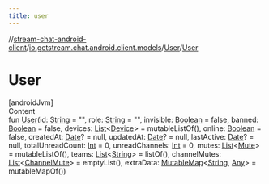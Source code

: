 ```yaml
---
title: user
---
```

//[stream-chat-android-client](../../../index.md)/[io.getstream.chat.android.client.models](../index.md)/[User](index.md)/[User](User.md)



# User  
[androidJvm]  
Content  
fun [User](User.md)(id: [String](https://kotlinlang.org/api/latest/jvm/stdlib/kotlin/-string/index.html) = "", role: [String](https://kotlinlang.org/api/latest/jvm/stdlib/kotlin/-string/index.html) = "", invisible: [Boolean](https://kotlinlang.org/api/latest/jvm/stdlib/kotlin/-boolean/index.html) = false, banned: [Boolean](https://kotlinlang.org/api/latest/jvm/stdlib/kotlin/-boolean/index.html) = false, devices: [List](https://kotlinlang.org/api/latest/jvm/stdlib/kotlin.collections/-list/index.html)&lt;[Device](../Device/index.md)&gt; = mutableListOf(), online: [Boolean](https://kotlinlang.org/api/latest/jvm/stdlib/kotlin/-boolean/index.html) = false, createdAt: [Date](https://developer.android.com/reference/kotlin/java/util/Date.html)? = null, updatedAt: [Date](https://developer.android.com/reference/kotlin/java/util/Date.html)? = null, lastActive: [Date](https://developer.android.com/reference/kotlin/java/util/Date.html)? = null, totalUnreadCount: [Int](https://kotlinlang.org/api/latest/jvm/stdlib/kotlin/-int/index.html) = 0, unreadChannels: [Int](https://kotlinlang.org/api/latest/jvm/stdlib/kotlin/-int/index.html) = 0, mutes: [List](https://kotlinlang.org/api/latest/jvm/stdlib/kotlin.collections/-list/index.html)&lt;[Mute](../Mute/index.md)&gt; = mutableListOf(), teams: [List](https://kotlinlang.org/api/latest/jvm/stdlib/kotlin.collections/-list/index.html)&lt;[String](https://kotlinlang.org/api/latest/jvm/stdlib/kotlin/-string/index.html)&gt; = listOf(), channelMutes: [List](https://kotlinlang.org/api/latest/jvm/stdlib/kotlin.collections/-list/index.html)&lt;[ChannelMute](../ChannelMute/index.md)&gt; = emptyList(), extraData: [MutableMap](https://kotlinlang.org/api/latest/jvm/stdlib/kotlin.collections/-mutable-map/index.html)&lt;[String](https://kotlinlang.org/api/latest/jvm/stdlib/kotlin/-string/index.html), [Any](https://kotlinlang.org/api/latest/jvm/stdlib/kotlin/-any/index.html)&gt; = mutableMapOf())  



